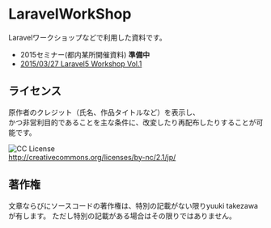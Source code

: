 # LaravelWorkShop
Laravelワークショップなどで利用した資料です。  

* 2015セミナー(都内某所開催資料) **準備中**
* [2015/03/27 Laravel5 Workshop Vol.1](https://laravel.doorkeeper.jp/events/21695) 

## ライセンス
原作者のクレジット（氏名、作品タイトルなど）を表示し、  
かつ非営利目的であることを主な条件に、改変したり再配布したりすることが可能です。

![CC License](https://i.creativecommons.org/l/by-nc/4.0/88x31.png)  
http://creativecommons.org/licenses/by-nc/2.1/jp/
## 著作権
文章ならびにソースコードの著作権は、特別の記載がない限りyuuki takezawaが有します。 ただし特別の記載がある場合はその限りではありません。
